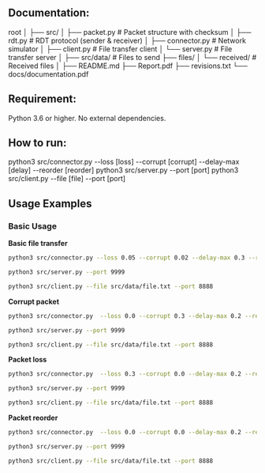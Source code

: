 ## Documentation:
root
│
├── src/
│   ├── packet.py          # Packet structure with checksum
│   ├── rdt.py             # RDT protocol (sender & receiver)
│   ├── connector.py       # Network simulator
│   ├── client.py          # File transfer client
│   └── server.py          # File transfer server
│
├── src/data/              # Files to send
├── files/
│   └── received/          # Received files
│
├── README.md
├── Report.pdf
├── revisions.txt
└── docs/documentation.pdf


## Requirement:
Python 3.6 or higher. No external dependencies.


## How to run:
python3 src/connector.py --loss [loss] --corrupt [corrupt] --delay-max [delay] --reorder [reorder]
python3 src/server.py --port [port]
python3 src/client.py --file [file] --port [port]


## Usage Examples

### Basic Usage

**Basic file transfer**
```bash
python3 src/connector.py --loss 0.05 --corrupt 0.02 --delay-max 0.3 --reorder 0.05
```
```bash
python3 src/server.py --port 9999
```
```bash
python3 src/client.py --file src/data/file.txt --port 8888
```

**Corrupt packet**
```bash
python3 src/connector.py  --loss 0.0 --corrupt 0.3 --delay-max 0.2 --reorder 0.0
```
```bash
python3 src/server.py --port 9999
```
```bash
python3 src/client.py --file src/data/file.txt --port 8888
```

**Packet loss**
```bash
python3 src/connector.py  --loss 0.3 --corrupt 0.0 --delay-max 0.2 --reorder 0.0
```
```bash
python3 src/server.py --port 9999
```
```bash
python3 src/client.py --file src/data/file.txt --port 8888
```

**Packet reorder**
```bash
python3 src/connector.py  --loss 0.0 --corrupt 0.0 --delay-max 0.2 --reorder 0.5
```
```bash
python3 src/server.py --port 9999
```
```bash
python3 src/client.py --file src/data/file.txt --port 8888
```